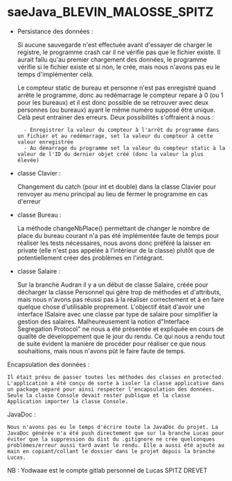 # saeJava_BLEVIN_MALOSSE_SPITZ

- Persistance des données : 

    Si aucune sauvegarde n'est effectuée avant d'essayer de charger le registre, le programme crash car il ne vérifie pas que le fichier existe. Il aurait fallu qu'au premier chargement des données, le programme vérifie si le fichier existe et si non, le crée, mais nous n'avons pas eu le temps d'implémenter celà.

    Le compteur static de bureau et personne n'est pas enregistré quand arrête le programme, donc au redémarrage le compteur repare à 0 (ou 1 pour les bureaux) et il est donc possible de se retrouver avec deux personnes (ou bureaux) ayant le même numéro supposé être unique. Celà peut entrainer des erreurs. Deux possibilités s'offraient à nous :

        - Enregistrer la valeur du compteur à l'arrêt du programme dans un fichier et au redémarrage, set la valeur du compteur à cette valeur enregistrée
        - Au démarrage du programme set la valeur du compteur static à la valeur de l'ID du dernier objet créé (donc la valeur la plus élevée)

 - classe Clavier :
    
    Changement du catch (pour int et double) dans la classe Clavier pour renvoyer au menu principal au lieu de fermer le programme en cas d'erreur

- classe Bureau : 

    La méthode changeNbPlace() permettant de changer le nombre de place du bureau courant n'a pas été implémentée faute de temps pour réaliser les tests nécessaires, nous avons donc préféré la laisser en private (elle n'est pas appelée à l'intérieur de la classe) plutôt que de potentiellement créer des problèmes en l'intégrant.

- classe Salaire : 

    Sur la branche Audran il y a un début de classe Salaire, créée pour décharger la classe Personnel qui gère trop de méthodes et d'attributs, mais nous n'avons pas réussi pas à la réaliser correctement et à en faire quelque chose d'utilisable proprement. L'objectif était d'avoir une interface ISalaire avec une classe par type de salaire pour simplifier la gestion des salaires. Malheureusement la notion d"Interface Segregation Protocol" ne nous a été présentée et expliquée en cours de qualité de développement que le jour du rendu. Ce qui nous a rendu tout de suite évident la manière de procéder pour réaliser ce que nous souhaitions, mais nous n'avons pût le faire faute de temps.


Encapsulation des données : 

    Il était prévu de passer toutes les méthodes des classes en protected. L'application a été conçu de sorte à isoler la classe applicative dans un package séparé pour ainsi respecter l'encapsulation des données.
    Seule la classe Console devait rester publique et la classe Application importer la classe Console. 

JavaDoc : 

    Nous n'avons pas eu le temps d'écrire toute la JavaDoc du projet. La JavaDoc générée n'a été push directement que sur la branche Lucas pour éviter que la suppression du dist du .gitignore ne crée quelconques problèmes/erreur aussi tard avant le rendu. Elle a aussi été ajouté au main en copiant/collant le dossier dans le projet depuis la branche Lucas.

NB : Yodwaae est le compte gitlab personnel de Lucas SPITZ DREVET
